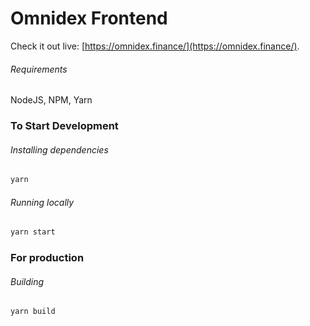 # Omnidex Frontend


Check it out live: [https://omnidex.finance/](https://omnidex.finance/).


###### Requirements
NodeJS, NPM, Yarn

### To Start Development

###### Installing dependencies
```bash
yarn
```

###### Running locally
```bash
yarn start
```

### For production

###### Building
```bash
yarn build
```
